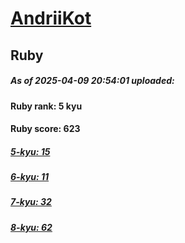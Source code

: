 # [AndriiKot](https://www.codewars.com/users/AndriiKot) 
## Ruby

##### As of 2025-04-09 20:54:01 uploaded:

#### Ruby rank: 5 kyu

#### Ruby score: 623

##### [5-kyu: 15](https://github.com/AndriiKot/Ruby__CodeWars/tree/main/kyu-5)

##### [6-kyu: 11](https://github.com/AndriiKot/Ruby__CodeWars/tree/main/kyu-6)

##### [7-kyu: 32](https://github.com/AndriiKot/Ruby__CodeWars/tree/main/kyu-7)

##### [8-kyu: 62](https://github.com/AndriiKot/Ruby__CodeWars/tree/main/kyu-8)

